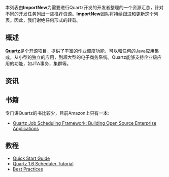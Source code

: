 本列表由**ImportNew**为需要进行Quartz开发的开发者整理的一个资源汇总，针对不同的开发任务列出一些推荐资源。**ImportNew**团队将持续跟进和更新这个列表。因此，我们谢绝任何形式的转载。

## 概述

[**Quartz**](http://www.quartz-scheduler.org/)是个开源项目，提供了丰富的作业调度功能，可以和任何的Java应用集成，从小型的独立的应用，到超大型的电子商务系统。Quartz能够支持企业级应用的功能，如JTA事务，集群等。

## 资讯

## 书籍
专门讲Quartz的书比较少，目前Amazon上只有一本:

- [Quartz Job Scheduling Framework: Building Open Source Enterprise Applications](http://www.amazon.com/Quartz-Job-Scheduling-Framework-Applications/dp/0131886703/ref=sr_1_1?ie=UTF8&qid=1358522100&sr=8-1&keywords=quartz+scheduler)

## 教程
- [Quick Start Guide](http://quartz-scheduler.org/documentation/quartz-2.1.x/quick-start)
- [Quartz 1.6 Scheduler Tutorial](http://www.mkyong.com/java/quartz-scheduler-example/)
- [Best Practices](http://quartz-scheduler.org/documentation/best-practices)
